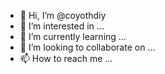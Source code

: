 - 👋 Hi, I’m @coyothdiy
- 👀 I’m interested in ...
- 🌱 I’m currently learning ...
- 💞️ I’m looking to collaborate on ...
- 📫 How to reach me ...

<!---
coyothdiy/coyothdiy is a ✨ special ✨ repository because its `README.md` (this file) appears on your GitHub profile.
You can click the Preview link to take a look at your changes.
--->
